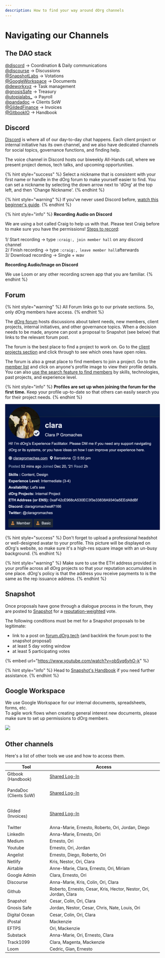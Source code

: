 ```yaml
---
description: How to find your way around dOrg channels
---
```


# Navigating our Channels

## The DAO stack

[@discord](https://twitter.com/discord) -> Coordination & Daily communications \
[@discourse](https://twitter.com/discourse) -> Discussions \
[@SnapshotLabs](https://twitter.com/SnapshotLabs) -> Votations\
[@GoogleWorkspace](https://twitter.com/GoogleWorkspace) -> Documents \
[@deworkxyz](https://twitter.com/deworkxyz) -> Task management \
[@gnosisSafe](https://twitter.com/gnosisSafe) -> Treasury \
[@utopialabs\_](https://twitter.com/utopialabs\_) -> Payroll \
[@pandadoc](https://twitter.com/pandadoc) -> Clients SoW\
[@GildedFinance](https://twitter.com/GildedFinance) -> Invoices\
[@GitbookIO](https://twitter.com/GitBookIO) -> Handbook

## Discord

[Discord](https://discord.com/invite/bA9ZM7WXZU) is where all of our day-to-day chat happens. Each client project or internal initiative has its own channel, and we also have dedicated channels for social topics, governance functions, and finding help.

The voice channel in Discord hosts our biweekly All-Hands call, where we present project demos, tech talks, and upcoming opportunities.

{% hint style="success" %}
Select a nickname that is consistent with your first name or handle in the dOrg forum to make yourself easier to find. You can set a nickname by selecting the down arrow next to 'dOrg' at the top left, and then 'Change Nickname'.
{% endhint %}

{% hint style="warning" %}
If you've never used Discord before, [watch this beginner's guide](https://www.youtube.com/watch?v=rnYGrq95ezA\&ab\_channel=Howfinity).
{% endhint %}

{% hint style="info" %}
**Recording Audio on Discord**&#x20;

We are using a bot called Craig to help us with that. Please test Craig before to make sure you have the permissions! [Steps to record](https://forum.dorg.tech/t/recording-all-hands/241): \
\
1/ Start recording -> type `:craig:, join member hall` on any discord channel\
2/ Finish recording -> type `:craig:, leave member hall`afterwards\
3/ Download recording -> Single + wav&#x20;

**Recording Audio/Image on Discord**&#x20;

We use Loom or any other recording screen app that you are familiar.&#x20;
{% endhint %}

## Forum

{% hint style="warning" %}
All Forum links go to our private sections. So, only dOrg members have access.&#x20;
{% endhint %}

The [dOrg forum](https://forum.dorg.tech/) hosts discussions about talent needs, new members, client projects, internal initiatives, and other governance topics. When a decision needs to be made, anyone can post a proposal to Snapshot (see below) that links to the relevant forum post.

The forum is the best place to find a project to work on. Go to the [client projects section](https://forum.dorg.tech/c/clientproject) and click through to see which ones have open roles.

The forum is also a great place to find members to join a project. Go to the [member list](https://forum.dorg.tech/u/) and click on anyone's profile image to view their profile details. You can also [use the search feature to find members](https://forum.dorg.tech/search?search\_type=users) by skills, technologies, past projects, and experience level.

{% hint style="info" %}
**Profiles are set up when joining the forum for the first time.** Keep your profile up-to-date so that others can easily search you for their project needs.&#x20;
{% endhint %}

![](<../.gitbook/assets/Screenshot 2022-01-03 at 17.55.47.png>)

{% hint style="success" %}
Don't forget to upload a professional headshot or well-designed avatar to your profile. This picture will be displayed on dOrg's website, so make sure it's a high-res square image with an un-busy background.
{% endhint %}

{% hint style="warning" %}
Make sure to use the ETH address provided in your profile across all dOrg projects so that your reputation accumulates in one place. dOrg's policy is that the address you receive payments to is the same as the rep issuance address.&#x20;
{% endhint %}

## Snapshot

Once proposals have gone through a dialogue process in the forum, they are posted to [Snapshot](https://snapshot.org/#/dorg.eth) for a [reputation-weighted](../structure.md#reputation) vote.

The following conditions must be met for a Snapshot proposals to be legitimate:

* link to a post on [forum.dOrg.tech](https://forum.dorg.tech/) (and backlink the forum post to the snapshot proposal)
* at least 5 day voting window
* at least 5 participating votes

{% embed url="https://www.youtube.com/watch?v=obSyq6yhO-k" %}

{% hint style="info" %}
Head to [Snapshot's Handbook](https://docs.snapshot.org/proposals) if you need further assistance.
{% endhint %}

## Google Workspace

We use Google Workspace for our internal documents, spreadsheets, forms, etc. \
To agile work flows when creating general interest new documents, please make sure to set up permissions to dOrg members.

![](../.gitbook/assets/Screen\_Shot\_2022-02-14\_at\_1.52.50\_PM.png)

## Other channels&#x20;

Here's a list of other tools we use and how to access them.&#x20;

| Tool                             | Access                                                                                               |
| -------------------------------- | ---------------------------------------------------------------------------------------------------- |
| Gitbook (Handbook)               | [Shared Log-In](https://docs.google.com/spreadsheets/d/18QXB9Ski8OxHRiELfxq8DcahYFhNnEKPEM20kRjeuYA) |
| <p>PandaDoc<br>(Clients SoW)</p> | [Shared Log-In](https://docs.google.com/spreadsheets/d/18QXB9Ski8OxHRiELfxq8DcahYFhNnEKPEM20kRjeuYA) |
| <p>Gilded<br>(Invoices)</p>      | [Shared Log-In](https://docs.google.com/spreadsheets/d/18QXB9Ski8OxHRiELfxq8DcahYFhNnEKPEM20kRjeuYA) |
| Twitter                          | Anna-Marie, Ernesto, Roberto, Ori, Jordan, Diego                                                     |
| LinkedIn                         | Anna-Marie, Ernesto, Ori                                                                             |
| Medium                           | Ernesto, Ori                                                                                         |
| Youtube                          | Ernesto, Ori, Jordan                                                                                 |
| Angelist                         | Ernesto, Diego, Roberto, Ori                                                                         |
| Netlify                          | Kris, Nestor, Ori, Clara                                                                             |
| Airtable                         | Anne-Marie, Clara, Ernesto, Ori, Miriam                                                              |
| Google Admin                     | Clara, Ernesto, Ori                                                                                  |
| Discourse                        | Anna-Marie, Kris, Colin, Ori, Clara                                                                  |
| Github                           | Roberto, Ernesto, Cesar, Kris, Hector, Nestor, Ori, Jordan, Clara                                    |
| Snapshot                         | Cesar, Colin, Ori, Clara                                                                             |
| Gnosis Safe                      | Jordan, Nestor, Cesar, Chris, Nate, Louis, Ori                                                       |
| Digital Ocean                    | Cesar, Colin, Ori, Clara                                                                             |
| iPostal                          | Mackenzie                                                                                            |
| EFTPS                            | Ori, Mackenzie                                                                                       |
| Substack                         | Anna-Marie, Ori, Ernesto, Clara                                                                      |
| Track1099                        | Clara, Magenta, Mackenzie                                                                            |
| Loom                             | Cedric, Gian, Ernesto                                                                                |

